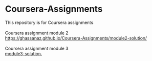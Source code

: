 # Coursera-Assignments
This repository is for Coursera assignments<br><br>
Coursera assignment module 2<br>
https://ghassanaz.github.io/Coursera-Assignments/module2-solution/ <br><br>
Coursera assignment module 3<br>
<a href="https://ghassanaz.github.io/Coursera-Assignments/module3-solution" target="_blank">module3-solution.</a>
